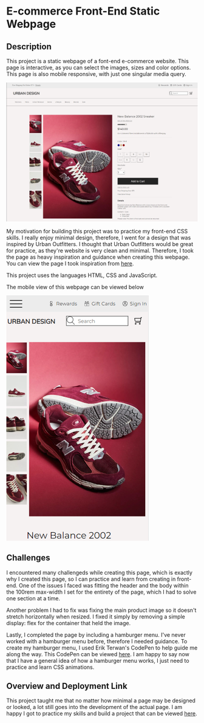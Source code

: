 # E-commerce Front-End Static Webpage

## Description

This project is a static webpage of a font-end e-commerce website. This page is interactive, as you can select the images, sizes and color options.
This page is also mobile responsive, with just one singular media query. 

![Screenshot of desktop view of webpage](./images/readme1.png)

My motivation for building this project was to practice my front-end CSS skills. I really enjoy minimal design, therefore, I went for a design that was inspired by Urban Outfitters. I thought that Urban Outfitters would be great for practice, as they're website is very clean and minimal. Therefore, I took the page as heavy inspiration and guidance when creating this webpage. You can view the page I took inspiration from [here](https://www.urbanoutfitters.com/shop/new-balance-2002-sneaker2?category=mens-clothing&color=204&type=REGULAR&quantity=1).

This project uses the languages HTML, CSS and JavaScript.

The mobile view of this webpage can be viewed below

![Screenshot of mobile view of webpage](./images/readme2.png)

## Challenges

I encountered many challengeds while creating this page, which is exactly why I created this page, so I can practice and learn from creating in front-end. One of the issues I faced was fitting the header and the body within the 100rem max-width I set for the entirety of the page, which I had to solve one section at a time. 

Another problem I had to fix was fixing the main product image so it doesn't stretch horizontally when resized. I fixed it simply by removing a simple display: flex for the container that held the image.

Lastly, I completed the page by including a hamburger menu. I've never worked with a hamburger menu before, therefore I needed guidance. To create my hamburger menu, I used Erik Terwan's CodePen to help guide me along the way. This CodePen can be viewed [here](https://codepen.io/erikterwan/pen/EVzeRP). I am happy to say now that I have a general idea of how a hamburger menu works, I just need to practice and learn CSS animations.

## Overview and Deployment Link

This project taught me that no matter how minimal a page may be designed or looked, a lot still goes into the development of the actual page. I am happy I got to practice my skills and build a project that can be viewed [here](https://johnclimie.github.io/ecommerce-front-end-practice/).

